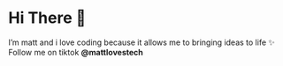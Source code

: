 

# Hi There 👋 

I’m matt and i love coding because it allows me to bringing ideas to life ✨
Follow me on tiktok **@mattlovestech**
<!---
mattlovestech/mattlovestech is a ✨ special ✨ repository because its `README.md` (this file) appears on your GitHub profile.
You can click the Preview link to take a look at your changes.
--->
